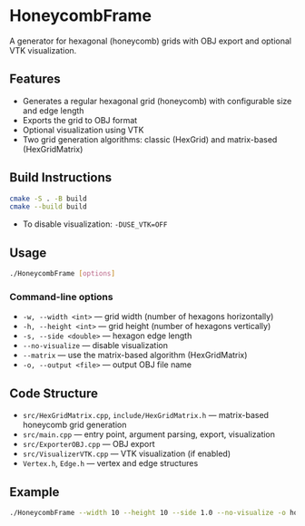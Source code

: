 # HoneycombFrame

A generator for hexagonal (honeycomb) grids with OBJ export and optional VTK visualization.

## Features
- Generates a regular hexagonal grid (honeycomb) with configurable size and edge length
- Exports the grid to OBJ format
- Optional visualization using VTK
- Two grid generation algorithms: classic (HexGrid) and matrix-based (HexGridMatrix)

## Build Instructions

```sh
cmake -S . -B build 
cmake --build build
```

- To disable visualization: `-DUSE_VTK=OFF`

## Usage

```sh
./HoneycombFrame [options]
```

### Command-line options
- `-w, --width <int>`       — grid width (number of hexagons horizontally)
- `-h, --height <int>`      — grid height (number of hexagons vertically)
- `-s, --side <double>`     — hexagon edge length
- `--no-visualize`          — disable visualization
- `--matrix`                — use the matrix-based algorithm (HexGridMatrix)
- `-o, --output <file>`     — output OBJ file name

## Code Structure
- `src/HexGridMatrix.cpp`, `include/HexGridMatrix.h` — matrix-based honeycomb grid generation
- `src/main.cpp` — entry point, argument parsing, export, visualization
- `src/ExporterOBJ.cpp` — OBJ export
- `src/VisualizerVTK.cpp` — VTK visualization (if enabled)
- `Vertex.h`, `Edge.h` — vertex and edge structures

## Example

```sh
./HoneycombFrame --width 10 --height 10 --side 1.0 --no-visualize -o honeycomb.obj
```
